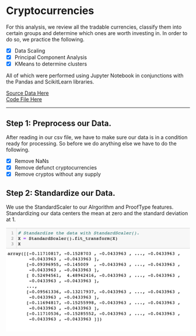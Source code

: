 # Cryptocurrencies

For this analysis, we review all the tradable currencies, classify them into certain groups and determine which ones are worth investing in. 
In order to do so, we practice the following. 

- [x] Data Scaling 
- [x] Principal Component Analysis
- [x] KMeans to determine clusters

All of which were performed using Jupyter Notebook in conjunctions with the Pandas and ScikitLearn libraries. 

[Source Data Here](https://github.com/carlosjennings1991/Cryptocurrencies/blob/main/crypto_data.csv)
<br>
[Code File Here](https://github.com/carlosjennings1991/Cryptocurrencies/blob/main/crypto_clustering.ipynb)

---

## Step 1: Preprocess our Data. 

After reading in our csv file, we have to make sure our data is in a condition ready for processing. So before we do anything else we have to do the following. 

- [x] Remove NaNs
- [x] Remove defunct cryptocurrencies
- [x] Remove cryptos without any supply

## Step 2: Standardize our Data.
We use the StandardScaler to our Alrgorithm and ProofType features. Standardizing our data centers the mean at zero and the standard deviation at 1. 

<img src="https://github.com/carlosjennings1991/Cryptocurrencies/blob/main/StandardizeData.png">
